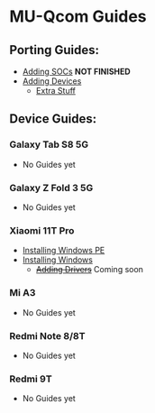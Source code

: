 # MU-Qcom Guides

## Porting Guides:

   - [Adding SOCs](https://github.com/Robotix22/MU-Qcom-Guides/blob/main/Porting/SOC.md) **NOT FINISHED**
   - [Adding Devices](https://github.com/Robotix22/MU-Qcom-Guides/blob/main/Porting/Device.md)
       - [Extra Stuff](https://github.com/Robotix22/MU-Qcom-Guides/blob/main/Porting/Extra.md)

## Device Guides:

### Galaxy Tab S8 5G

   - No Guides yet

### Galaxy Z Fold 3 5G

   - No Guides yet

### Xiaomi 11T Pro

   - [Installing Windows PE](https://github.com/Robotix22/MU-Qcom-Guides/blob/main/Xiaomi-11T-Pro/WinPE.md)
   - [Installing Windows](https://github.com/Robotix22/MU-Qcom-Guides/blob/main/Xiaomi-11T-Pro/Win.md)
        - ~~[Adding Drivers](https://github.com/Robotix22/MU-Qcom-Guides/blob/main/Xiaomi-11T-Pro/Win-Drivers.md)~~ Coming soon

### Mi A3

   - No Guides yet

### Redmi Note 8/8T

   - No Guides yet

### Redmi 9T

   - No Guides yet
